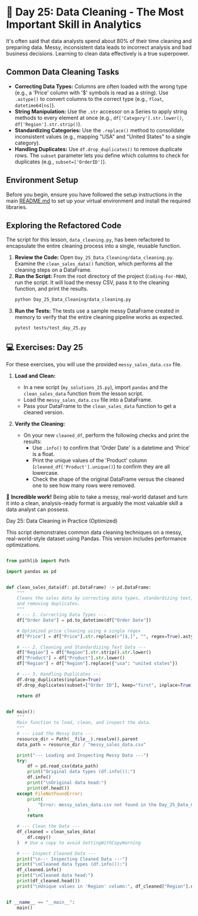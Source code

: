 # 📘 Day 25: Data Cleaning - The Most Important Skill in Analytics

It's often said that data analysts spend about 80% of their time cleaning and preparing data. Messy, inconsistent data leads to incorrect analysis and bad business decisions. Learning to clean data effectively is a true superpower.

## Common Data Cleaning Tasks

- **Correcting Data Types:** Columns are often loaded with the wrong type (e.g., a 'Price' column with '$' symbols is read as a string). Use `.astype()` to convert columns to the correct type (e.g., `float`, `datetime64[ns]`).
- **String Manipulation:** Use the `.str` accessor on a Series to apply string methods to every element at once (e.g., `df['Category'].str.lower()`, `df['Region'].str.strip()`).
- **Standardizing Categories:** Use the `.replace()` method to consolidate inconsistent values (e.g., mapping "USA" and "United States" to a single category).
- **Handling Duplicates:** Use `df.drop_duplicates()` to remove duplicate rows. The `subset` parameter lets you define which columns to check for duplicates (e.g., `subset=['OrderID']`).

## Environment Setup

Before you begin, ensure you have followed the setup instructions in the main [README.md](../../README.md) to set up your virtual environment and install the required libraries.

## Exploring the Refactored Code

The script for this lesson, `data_cleaning.py`, has been refactored to encapsulate the entire cleaning process into a single, reusable function.

1. **Review the Code:** Open `Day_25_Data_Cleaning/data_cleaning.py`. Examine the `clean_sales_data()` function, which performs all the cleaning steps on a DataFrame.
1. **Run the Script:** From the root directory of the project (`Coding-For-MBA`), run the script. It will load the messy CSV, pass it to the cleaning function, and print the results.
   ```bash
   python Day_25_Data_Cleaning/data_cleaning.py
   ```
1. **Run the Tests:** The tests use a sample messy DataFrame created in memory to verify that the entire cleaning pipeline works as expected.
   ```bash
   pytest tests/test_day_25.py
   ```

## 💻 Exercises: Day 25

For these exercises, you will use the provided `messy_sales_data.csv` file.

1. **Load and Clean:**

   - In a new script (`my_solutions_25.py`), import `pandas` and the `clean_sales_data` function from the lesson script.
   - Load the `messy_sales_data.csv` file into a DataFrame.
   - Pass your DataFrame to the `clean_sales_data` function to get a cleaned version.

1. **Verify the Cleaning:**

   - On your new `cleaned_df`, perform the following checks and print the results:
     - Use `.info()` to confirm that 'Order Date' is a datetime and 'Price' is a float.
     - Print the unique values of the 'Product' column (`cleaned_df['Product'].unique()`) to confirm they are all lowercase.
     - Check the shape of the original DataFrame versus the cleaned one to see how many rows were removed.

🎉 **Incredible work!** Being able to take a messy, real-world dataset and turn it into a clean, analysis-ready format is arguably the most valuable skill a data analyst can possess.

Day 25: Data Cleaning in Practice (Optimized)

This script demonstrates common data cleaning techniques on a
messy, real-world-style dataset using Pandas. This version includes
performance optimizations.

```python

from pathlib import Path

import pandas as pd


def clean_sales_data(df: pd.DataFrame) -> pd.DataFrame:
    """
    Cleans the sales data by correcting data types, standardizing text,
    and removing duplicates.
    """
    # --- 1. Correcting Data Types ---
    df["Order Date"] = pd.to_datetime(df["Order Date"])

    # Optimized price cleaning using a single regex
    df["Price"] = df["Price"].str.replace(r"[$,]", "", regex=True).astype(float)

    # --- 2. Cleaning and Standardizing Text Data ---
    df["Region"] = df["Region"].str.strip().str.lower()
    df["Product"] = df["Product"].str.lower()
    df["Region"] = df["Region"].replace({"usa": "united states"})

    # --- 3. Handling Duplicates ---
    df.drop_duplicates(inplace=True)
    df.drop_duplicates(subset=["Order ID"], keep="first", inplace=True)

    return df


def main():
    """
    Main function to load, clean, and inspect the data.
    """
    # --- Load the Messy Data ---
    resource_dir = Path(__file__).resolve().parent
    data_path = resource_dir / "messy_sales_data.csv"

    print("--- Loading and Inspecting Messy Data ---")
    try:
        df = pd.read_csv(data_path)
        print("Original data types (df.info()):")
        df.info()
        print("\nOriginal data head:")
        print(df.head())
    except FileNotFoundError:
        print(
            "Error: messy_sales_data.csv not found in the Day_25_Data_Cleaning folder."
        )
        return

    # --- Clean the Data ---
    df_cleaned = clean_sales_data(
        df.copy()
    )  # Use a copy to avoid SettingWithCopyWarning

    # --- Inspect Cleaned Data ---
    print("\n--- Inspecting Cleaned Data ---")
    print("\nCleaned data types (df.info()):")
    df_cleaned.info()
    print("\nCleaned data head:")
    print(df_cleaned.head())
    print("\nUnique values in 'Region' column:", df_cleaned["Region"].unique())


if __name__ == "__main__":
    main()

```
